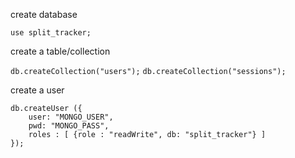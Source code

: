 create database

```use split_tracker;```

create a table/collection

```db.createCollection("users");```
```db.createCollection("sessions");```

create a user

```
db.createUser ({
    user: "MONGO_USER",
    pwd: "MONGO_PASS",
    roles : [ {role : "readWrite", db: "split_tracker"} ]
});
```
